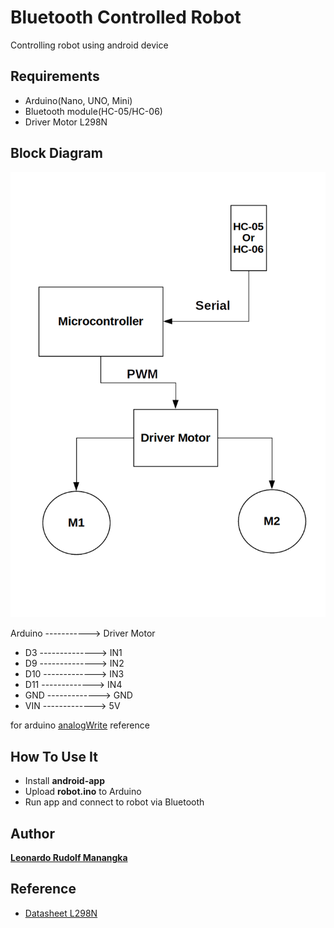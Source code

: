 # Bluetooth Controlled Robot

Controlling robot using android device

## Requirements

* Arduino(Nano, UNO, Mini)
* Bluetooth module(HC-05/HC-06)
* Driver Motor L298N

## Block Diagram
![Image of Block Diagram](https://github.com/Lmanangka/bluetooth-controlled-robot/blob/master/img/Block-Diagram.png?raw=true)

Arduino -----------> Driver Motor
* D3 --------------> IN1
* D9 --------------> IN2
* D10 -------------> IN3
* D11 -------------> IN4
* GND -------------> GND
* VIN -------------> 5V

for arduino [analogWrite](https://www.arduino.cc/reference/en/language/functions/analog-io/analogwrite/) reference

## How To Use It
* Install **android-app**
* Upload **robot.ino** to Arduino
* Run app and connect to robot via Bluetooth

## Author
[**Leonardo Rudolf Manangka**](https://github.com/Lmanangka)

## Reference
* [Datasheet L298N](https://www.google.com/url?sa=t&source=web&rct=j&url=http://www.handsontec.com/dataspecs/L298N%2520Motor%2520Driver.pdf&ved=2ahUKEwjVpLyErMXuAhVO63MBHfWYCNIQFjABegQIARAB&usg=AOvVaw3RqKatlWCx_OOcg_CK8P5W&cshid=1612067959648)
